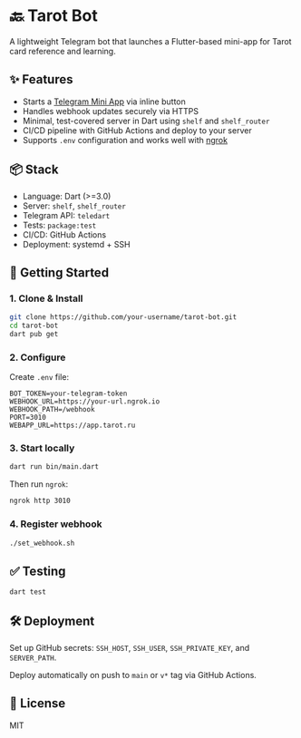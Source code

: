 # 🔙 Tarot Bot

A lightweight Telegram bot that launches a Flutter-based mini-app for Tarot card reference and learning.

## ✨ Features

- Starts a [Telegram Mini App](https://app.tarot.ru) via inline button
- Handles webhook updates securely via HTTPS
- Minimal, test-covered server in Dart using `shelf` and `shelf_router`
- CI/CD pipeline with GitHub Actions and deploy to your server
- Supports `.env` configuration and works well with [ngrok](https://ngrok.com)

## 📦 Stack

- Language: Dart (>=3.0)
- Server: `shelf`, `shelf_router`
- Telegram API: `teledart`
- Tests: `package:test`
- CI/CD: GitHub Actions
- Deployment: systemd + SSH

## 🚀 Getting Started

### 1. Clone & Install

```bash
git clone https://github.com/your-username/tarot-bot.git
cd tarot-bot
dart pub get
```

### 2. Configure

Create `.env` file:

```env
BOT_TOKEN=your-telegram-token
WEBHOOK_URL=https://your-url.ngrok.io
WEBHOOK_PATH=/webhook
PORT=3010
WEBAPP_URL=https://app.tarot.ru
```

### 3. Start locally

```bash
dart run bin/main.dart
```

Then run `ngrok`:

```bash
ngrok http 3010
```

### 4. Register webhook

```bash
./set_webhook.sh
```

## ✅ Testing

```bash
dart test
```

## 🛠️ Deployment

Set up GitHub secrets: `SSH_HOST`, `SSH_USER`, `SSH_PRIVATE_KEY`, and `SERVER_PATH`.

Deploy automatically on push to `main` or `v*` tag via GitHub Actions.

## 📄 License

MIT
